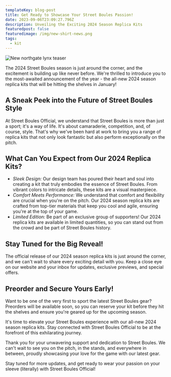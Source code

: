 ```yaml
---
templateKey: blog-post
title: Get Ready to Showcase Your Street Boules Passion!
date: 2023-09-06T23:09:27.796Z
description: Unveiling the Exciting 2024 Season Replica Kits
featuredpost: false
featuredimage: /img/new-shirt-news.png
tags:
  - kit
---
```

![New northgate lynx teaser](/img/new-shirt-news.png "Glimpse of the new Northgate Lynx shirt")

The 2024 Street Boules season is just around the corner, and the excitement is building up like never before. We're thrilled to introduce you to the most-awaited announcement of the year - the all-new 2024 season replica kits that will be hitting the shelves in January!

## A Sneak Peek into the Future of Street Boules Style

At Street Boules Official, we understand that Street Boules is more than just a sport; it's a way of life. It's about camaraderie, competition, and, of course, style. That's why we've been hard at work to bring you a range of replica kits that not only look fantastic but also perform exceptionally on the pitch.

## What Can You Expect from Our 2024 Replica Kits?

* *Sleek Design:* Our design team has poured their heart and soul into creating a kit that truly embodies the essence of Street Boules. From vibrant colors to intricate details, these kits are a visual masterpiece.
* *Comfort Meets Performance:* We understand that comfort and flexibility are crucial when you're on the pitch. Our 2024 season replica kits are crafted from top-tier materials that keep you cool and agile, ensuring you're at the top of your game.
* *Limited Edition:* Be part of an exclusive group of supporters! Our 2024 replica kits are available in limited quantities, so you can stand out from the crowd and be part of Street Boules history.

## Stay Tuned for the Big Reveal!

The official release of our 2024 season replica kits is just around the corner, and we can't wait to share every exciting detail with you. Keep a close eye on our website and your inbox for updates, exclusive previews, and special offers.

## Preorder and Secure Yours Early!

Want to be one of the very first to sport the latest Street Boules gear? Preorders will be available soon, so you can reserve your kit before they hit the shelves and ensure you're geared up for the upcoming season.

It's time to elevate your Street Boules experience with our all-new 2024 season replica kits. Stay connected with Street Boules Official to be at the forefront of this exhilarating journey.

Thank you for your unwavering support and dedication to Street Boules. We can't wait to see you on the pitch, in the stands, and everywhere in between, proudly showcasing your love for the game with our latest gear.

Stay tuned for more updates, and get ready to wear your passion on your sleeve (literally) with Street Boules Official!